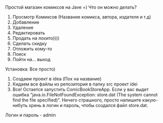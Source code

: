 Простой магазин комиксов на Jave =)
Что он можно делать?
1. Просмотр Комиксов (Название комикса, автора, издателя и т.д)
2. Добавление
3. Удаление
4. Редактировать
5. Продать на лохито))))
6. Сделать скидку
7. Отложить кому-то
8. Поиск
9. Пойти на... выход

Установка:
Все просто)
1. Создаем проект в idea (Пох на название)
2. Кидаем все файлы из репозитория в папку src проект idei
3. Все! Остается запустить ComicBookStoreApp.
Если у вас выдет ошибка "java.io.FileNotFoundException: store.dat (The system cannot find the file specified)".
Ничего страшного, просто напишите какую-нибуть хрень в логин и пароль, чтобы создался файл store.dat.

Логин и пароль - admin
